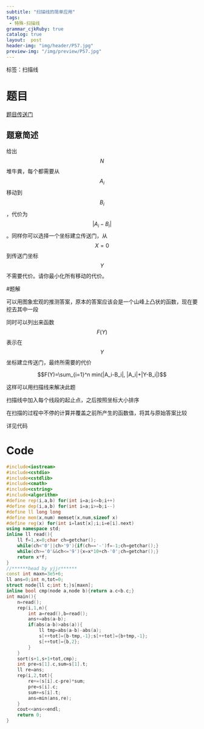 ```yaml
---
subtitle: "扫描线的简单应用"
tags: 
 - 特殊-扫描线
grammar_cjkRuby: true
catalog: true
layout:  post
header-img: "img/header/P57.jpg"
preview-img: "/img/preview/P57.jpg"
---
```


标签：扫描线

# 题目

[题目传送门](https://www.luogu.org/problemnew/show/P4264)

## 题意简述

给出$$N$$堆牛粪，每个都需要从$$A_i$$移动到$$B_i$$，代价为$$\vert A_i-B_i\vert$$。同样你可以选择一个坐标建立传送门，从$$X=0$$到传送门坐标$$Y$$不需要代价。请你最小化所有移动的代价。

#题解

可以用图象宏观的推测答案，原本的答案应该会是一个山峰上凸状的函数，现在要挖去其中一段

同时可以列出来函数$$F(Y)$$表示在$$Y$$坐标建立传送门，最终所需要的代价

$$F(Y)=\sum_{i=1}^n min(|A_i-B_i|, |A_i|+|Y-B_i|)$$

这样可以用扫描线来解决此题

扫描线中加入每个线段的起止点，之后按照坐标大小排序

在扫描的过程中不停的计算并覆盖之前所产生的函数值，将其与原始答案比较

详见代码

# Code

```cpp
#include<iostream>
#include<cstdio>
#include<cstdlib>
#include<cmath>
#include<cstring>
#include<algorithm>
#define rep(i,a,b) for(int i=a;i<=b;i++)
#define dep(i,a,b) for(int i=a;i>=b;i--)
#define ll long long
#define mem(x,num) memset(x,num,sizeof x)
#define reg(x) for(int i=last[x];i;i=e[i].next)
using namespace std;
inline ll read(){
    ll f=1,x=0;char ch=getchar();
    while(ch<'0'||ch>'9'){if(ch=='-')f=-1;ch=getchar();}
    while(ch>='0'&&ch<='9'){x=x*10+ch-'0';ch=getchar();}
    return x*f;
}
//******head by yjjr******
const int maxn=3e5+6;
ll ans=0;int n,tot=0;
struct node{ll c;int t;}s[maxn];
inline bool cmp(node a,node b){return a.c<b.c;}
int main(){
    n=read();
    rep(i,1,n){
        int a=read(),b=read();
        ans+=abs(a-b);
        if(abs(a-b)>abs(a)){
            ll tmp=abs(a-b)-abs(a);
            s[++tot]={b-tmp,-1};s[++tot]={b+tmp,-1};
            s[++tot]={b,2};
        }
    }
    sort(s+1,s+1+tot,cmp);
    int pre=s[1].c,sum=s[1].t;
    ll re=ans;
    rep(i,2,tot){
        re+=(s[i].c-pre)*sum;
        pre=s[i].c;
        sum+=s[i].t;
        ans=min(ans,re);
    }
    cout<<ans<<endl;
    return 0;
}
```



